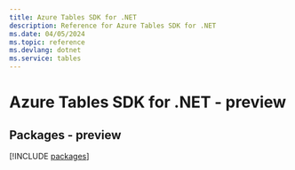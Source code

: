 ```yaml
---
title: Azure Tables SDK for .NET
description: Reference for Azure Tables SDK for .NET
ms.date: 04/05/2024
ms.topic: reference
ms.devlang: dotnet
ms.service: tables
---
```

# Azure Tables SDK for .NET - preview
## Packages - preview
[!INCLUDE [packages](tables-index.md)]